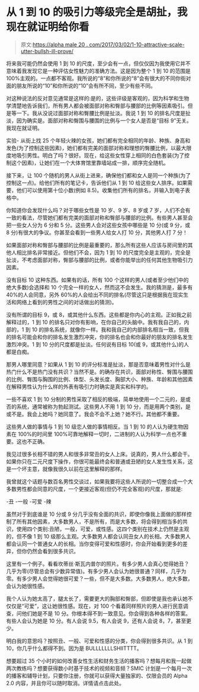 # 从 1 到 10 的吸引力等级完全是胡扯，我现在就证明给你看

> 原文:[https://alpha male 20 . com/2017/03/02/1-10-attractive-scale-utter-bullsh-ill-prove/](https://alphamale20.com/2017/03/02/1-10-attractiveness-scale-utter-bullshit-ill-prove/)

将来我可能仍然会使用 1 到 10 的尺度，至少会有一点，但仅仅因为我使用它并不意味着我发现它是一种评估女性魅力的准确方法。这是因为整个 1 到 10 的范围是 100%主观的。一点都不客观。我所说的“8”和你所说的“8”会有很大的不同你街对面的朋友所说的“10”和你所说的“10”会有所不同，至少有些不同。

对这种说法的反对意见通常是这样的:是的，这些评级是客观的，因为科学和生物学清楚地告诉我们，所有男人都会被面部对称和臀部与腰部的比例等因素吸引。但是等一下。我从没说过面部对称和臀腰比例是扯淡。我说 1 到 10 的排名尺度是扯淡，因为确实是。面部对称和臀围与腰围的比例与一个女人是否是“目标 9”无关。我现在就证明。

实验-
从街上找 25 个年轻火辣的女孩，她们都有完全相同的年龄、种族、身高和发色(为了控制这些因素)，她们都有完美的面部对称和理想的臀腰比例，以最大限度地吸引男性。明白了吗？很好。现在，给这些女性穿上相同的白色套装(为了控制这个因素)，让她们在一个大体育馆里靠墙站成一排，顺序完全随机。

接下来，让 100 个随机的男人从街上进来，确保他们都和女人是同一个种族(为了控制这一点)。给他们所有的笔记卡，告诉他们从 1 到 10 给这些女人排序。如果需要，他们可以使用第十位小数(例如 8.5)。收集他们所有的排名，并输入到电子表格中。

你知道你会发现什么吗？对于哪些女性是 10 岁、9 岁、8 岁或 7 岁，人们不会有一致的看法，尽管她们都有完美的面部对称和臀部与腰部的比例。有些男人甚至会把一些女人分为 6 分和 5 分。这些男人会对这些女孩中哪些是 10 分(或 9 分，或 8 分)有很大的争议。你甚至会看到一些男人给女人打 10 分，其他男人打 7 分！

如果面部对称和臀部与腰部的比例是最重要的，那么所有这些人应该与房间里的其他人相比排名非常接近。但他们不会，因为 1 到 10 的尺度完全是主观的，完全是扯淡，不考虑面部对称，臀部与腰部的比例，或者你能举出的任何其他生物吸引力因素。

没有目标 10 这种东西。如果有的话，所有 100 个这样的男人(或者至少他们中的绝大多数)会选择和 10 个完全一样的女人，然而这不会发生。我的猜测是，最多有 40%的人会同意，另外 60%的人会给出不同的排名(尽管这只是根据我在现实生活和网络上看到的男性之间的对话做出的猜测)。

没有所谓的目标 9，或 8，或其他什么东西。这些都是你内心的主观。正如我之前解释过的，1 到 10 的排名只对你有影响，在你自己的头脑中。我有我自己的，内部的，1 到 10 的排名系统，就像你一样。我和我自己的内部排名相当一致，但我的排名可能会和你的排名发生激烈冲突，你的排名也会和你最好的朋友的排名发生激烈冲突。1 到 10 分的尺度都是扯淡。任何说有目标 10(或 9，或其他什么)的人都是白痴。

那男人哪里同意？如果从 1 到 10 的评分标准是扯淡，那是否意味着男性对什么是热门什么不是热门没有共识？当然不是。的确存在共识，面部对称性、臀围与腰围的比例、臀围与胸围的比例、体型、头发长度、胸部大小、种族、年龄和其他因素在解释男性认为什么样的外表有吸引力时确实是真实和科学的。

一些不喜欢 1 到 10 分制的男性采取了相反的极端，简单地使用一个二元的，是或否的系统，通常被称为勃起测试。这些男人不用 1 到 10 分，而是用两个类别，是或不是。我会上她吗？她同意了。我会不会不上她？她不行。其他都不重要。

这些男人做的事情与 1 到 10 级恋人做的事情相反。当 1 到 10 的人认为硬生物因素在 100%的时间里 100%可靠地解释一切时，二进制的人认为科学一点也不重要。这也不正确。

我见过很多长相不错的男人和很多非常丑的女人上床。说真的，男人什么都会干。如果你只在二元尺度下操作，你很可能最终会和普通或丑陋的女人发生性关系，这是一个坏主意，就像我很久以前在这里解释的那样。

我曾就这个话题与数百名男性交谈过，如果我要将这些人所说的一切整合成一个大多数男性都会同意的尺度，一个更接近客观(但仍不完全客观)的尺度，那就是:

-丑
-一般
-可爱
-辣

虽然对于到底谁是 10 分或 9 分几乎没有全面的共识，即使你像我上面做的那样控制了所有其他因素，大多数男人，不是所有，而是大多数，将会得到相当多的共识，使用四个类别:丑陋，一般，可爱，或性感。这四个类别在技术上仍然是主观的，但不像 1 到 10 级那么主观。大多数男人都会认同丑女人的长相。大多数男人都会认同一个普通女人的长相。当你变得可爱和性感时，你会开始看到更多的差异，但你仍然会看到很多共识。

这里有一个例子。看看坎蒂丝·斯瓦内普尔的照片。有多少男人会真心觉得她丑？几乎为零(尽管总会有少数异常值)。有多少男人会认为她很普通？同样，几乎为零。有多少男人会觉得她很可爱？一些，但不是大多数。大多数男人，绝大多数，会认为她很性感。

我个人认为她太高了，腿太长了，需要更大的胸部和臀部，但即使是我也承认她不仅仅是“可爱”，这让她很性感。现在，对 100 个看着同样照片的男人进行民意调查，问他们她是不是 10 分。你根本得不到一致意见。你会得到各种各样的答案。有些人会认为她是 10 分。有人会说 9.5，有人会说 9，还有人会说 8，7，甚至更少。

明白我的意思吗？按照丑、一般、可爱和性感的分类，你会得到很多共识。从 1 到 10，你几乎什么都得不到。因为是 BULLLLLLLSHIITTTT。

想要超过 35 个小时的如何改善女性生活和财务生活的播客吗？想每月和我一起做两次教练吗？想要获得数小时基于技术的视频和音频？SMIC 计划是一个每月一次的播客和辅导计划，只要你注册，你就可以获得大量独家的、仅限会员的 Alpha 2.0 内容，并且你可以随时取消。详情请点击此处。